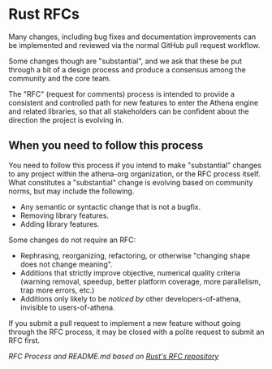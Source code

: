 # Rust RFCs

Many changes, including bug fixes and documentation improvements can be implemented and reviewed via the normal GitHub pull request workflow.

Some changes though are "substantial", and we ask that these be put through a bit of a design process and produce a consensus among the community and the core team.

The "RFC" (request for comments) process is intended to provide a consistent and controlled path for new features to enter the Athena engine and related libraries, so that all stakeholders can be confident about the direction the project is evolving in.

## When you need to follow this process

You need to follow this process if you intend to make "substantial" changes to any project within the athena-org organization, or the RFC process itself.
What constitutes a "substantial" change is evolving based on community norms, but may include the following.

   - Any semantic or syntactic change that is not a bugfix.
   - Removing library features.
   - Adding library features.

Some changes do not require an RFC:

   - Rephrasing, reorganizing, refactoring, or otherwise "changing shape does not change meaning".
   - Additions that strictly improve objective, numerical quality criteria (warning removal, speedup, better platform coverage, more parallelism, trap more errors, etc.)
   - Additions only likely to be _noticed by_ other developers-of-athena, invisible to users-of-athena.

If you submit a pull request to implement a new feature without going through the RFC process, it may be closed with a polite request to submit an RFC first.

*RFC Process and README.md based on [Rust's RFC repository](https://github.com/rust-lang/rfcs)*
